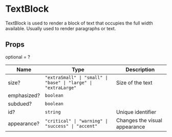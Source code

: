 # TextBlock

TextBlock is used to render a block of text that occupies the full width available. Usually used to render paragraphs or text.

## Props
optional = ?

| Name | Type | Description |
| --- | --- | --- |
| size? | <code>"extraSmall" &#124; "small" &#124; "base" &#124; "large" &#124; "extraLarge"</code> | Size of the text  |
| emphasized? | <code>boolean</code> |  |
| subdued? | <code>boolean</code> |  |
| id? | <code>string</code> | Unique identifier  |
| appearance? | <code>"critical" &#124; "warning" &#124; "success" &#124; "accent"</code> | Changes the visual appearance  |